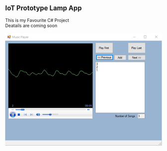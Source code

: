 <!DOCTYPE html>
<html>
<head>
</head>
<body>

<h2>IoT Prototype Lamp App</h2>

<div>
This is my Favourite C# Project<br>
Deatails are coming soon<br>
<br>
</div>
<img src="shot/1.png" alt="Screenshot">
</body>
</html>